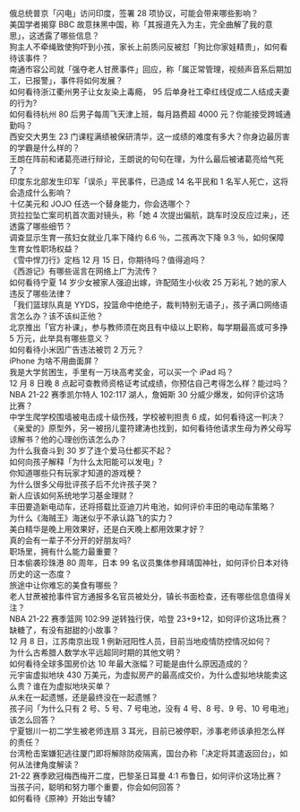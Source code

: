 俄总统普京「闪电」访问印度，签署 28 项协议，可能会带来哪些影响？  
美国学者揭穿 BBC 故意抹黑中国，称「其报道先入为主，完全曲解了我的意思」，这透露了哪些信息？  
狗主人不牵绳致使狗吓到小孩，家长上前质问反被怼「狗比你家娃精贵」，如何看待该事件？  
南通市容公司就「强夺老人甘蔗事件」回应，称「属正常管理，视频声音系后期加工，已报警」，事件将如何发展？  
如何看待浙江衢州男子让女友染上毒瘾， 95 后单身社工牵红线促成二人结成夫妻的行为?  
如何看待杭州 80 后男子每周飞天津上班，每月路费超 4000 元？你能接受跨城通勤吗？  
西安交大男生 23 门课程满绩被保研清华，这一成绩的难度有多大？你身边最厉害的学霸是什么样的？  
王朗在阵前和诸葛亮进行辩论，王朗说的句句在理，为什么最后被诸葛亮给气死了？  
印度东北部发生印军「误杀」平民事件，已造成 14 名平民和 1 名军人死亡，这将会造成什么影响？  
十亿美元和 JOJO 任选一个替身能力，你会选哪个？  
货拉拉坠亡案司机首次面对镜头，称「她 4 次提出偏航，跳车时没反应过来」，还透露了哪些细节？  
调查显示生育一孩妇女就业几率下降约 6.6 ％，二孩再次下降 9.3 ％，如何保障生育女性职场权益？  
《雪中悍刀行》定档 12 月 15 日，你期待吗？值得追吗？  
《西游记》有哪些谣言在网络上广为流传？  
如何看待宁夏 14 岁少女被家人强迫出嫁，许配陌生小伙收 25 万彩礼？她的家人违反了哪些法律？  
「我们篮球队真是 YYDS，投篮命中绝绝子，裁判特别无语子」，孩子满口网络语言怎么办？该不该纠正他？  
北京推出「官方补课」，参与教师须在岗且有中级以上职称，每学期最高或可多挣 5 万元，此举具有哪些意义？  
如何看待小米因广告违法被罚 2 万元？  
iPhone 为啥不用曲面屏？  
我是大学贫困生，手里有一万块高考奖金，可以买一个 iPad 吗？  
12 月 8 日晚 8 点起可查教师资格证考试成绩，你预估自己考得怎么样？能过吗？  
NBA 21-22 赛季凯尔特人 102:117 湖人，詹姆斯 30 分威少爆发，如何评价这场比赛？  
中学生爬学校围墙被电击成十级伤残，学校被判担责 6 成，如何看待这一判决？  
《亲爱的》原型外，另一被拐儿童符建涛也找到，如何看待他请求生母为养父母写谅解书？他的心理创伤该怎么办？  
为什么我奋斗到 30 岁了连个爱马仕都买不起？  
如何向孩子解释「为什么太阳能可以发电」?  
你知道哪些只有玩家才知道的游戏梗？  
为什么很多父母批评孩子后不允许孩子哭？  
新人应该如何系统地学习基金理财？  
丰田要造新电动车，还将搭载比亚迪刀片电池，如何评价丰田的电动车策略？  
为什么《海贼王》海迷似乎不承认路飞的实力？  
美白精华是晚上用效果好，还是白天晚上都用效果才好？  
真的会有一辈子不分开的好朋友吗?  
职场里，拥有什么能力最重要？  
日本偷袭珍珠港 80 周年，日本 99 名议员集体参拜靖国神社，如何评价日本对待历史的这一态度？  
旅途中让你难忘的美食有哪些？  
老人甘蔗被抢事件官方通报多名官员被处分，镇长书面检查，还有哪些信息值得关注？  
NBA 21-22 赛季篮网 102:99 逆转独行侠，哈登 23+9+12，如何评价这场比赛？  
缺糖了，有没有甜甜的小故事？  
12 月 8 日，江苏南京出现 1 例新冠阳性人员，目前当地疫情防控情况如何？  
为什么古希腊人数学水平远超同时期的其他文明？  
如何看待全球多国房价达 10 年最大涨幅？可能是由什么原因造成的？  
元宇宙虚拟地块 430 万美元，为虚拟房产的最高成交价，为什么虚拟地块能卖这么贵？谁在为虚拟地块买单？  
从未在一起遗憾，还是最终没在一起遗憾？  
孩子问「为什么只有 2 号、5 号、7 号电池，没有 4 号、8 号、9 号、10 号电池」该怎么回答？  
宁夏银川一初二学生被老师连扇 3 耳光，目前已被停职，涉事老师该承担怎么样的责任？  
台湾枪击案嫌犯逃往厦门即将解除防疫隔离，国台办称「决定将其遣返回台」，如何从法律角度解读？  
21-22 赛季欧冠梅西梅开二度，巴黎圣日耳曼 4:1 布鲁日，如何评价这场比赛？  
当孩子问，聪明和努力哪个重要，你会如何回答？  
如何看待《原神》开始出专辅?  
